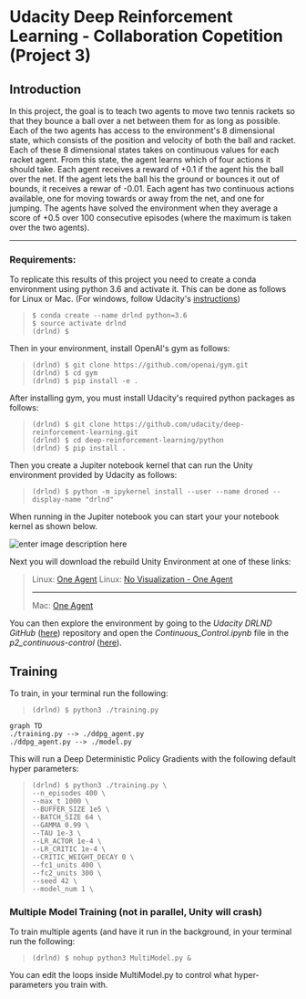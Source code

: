 # Udacity Deep Reinforcement Learning - Collaboration Copetition (Project 3)
## Introduction

In this project, the goal is to teach two agents to move two tennis rackets so that they bounce a ball over a net between them for as long as possible. Each of the two agents has access to the environment's 8 dimensional state, which consists of the position and velocity of both the ball and racket. Each of these 8 dimensional states takes on continuous values for each racket agent. From this state, the agent learns which of four actions it should take. Each agent receives a reward of +0.1 if the agent his the ball over the net. If the agent lets the ball his the ground or bounces it out of bounds, it receives a rewar of -0.01. Each agent has two continuous actions available, one for moving towards or away from the net, and one for jumping. The agents have solved the environment when they average a score of +0.5 over 100 consecutive episodes (where the maximum is taken over the two agents).

---
### Requirements:
To replicate this results of this project you need to create a conda environment using python 3.6 and activate it. This can be done as follows for Linux or Mac. (For windows, follow Udacity's [instructions](https://github.com/udacity/deep-reinforcement-learning#dependencies))

>  ```console
>  $ conda create --name drlnd python=3.6
>  $ source activate drlnd
>  (drlnd) $
>  ```

Then in your environment, install OpenAI's gym as follows:
> ```console
> (drlnd) $ git clone https://github.com/openai/gym.git
> (drlnd) $ cd gym
> (drlnd) $ pip install -e .
> ```

After installing gym, you must install Udacity's required python packages as follows:
> ```console
> (drlnd) $ git clone https://github.com/udacity/deep-reinforcement-learning.git
> (drlnd) $ cd deep-reinforcement-learning/python
> (drlnd) $ pip install .
> ```

Then you create a Jupiter notebook kernel that can run the Unity environment provided by Udacity  as follows:
> ```console
> (drlnd) $ python -m ipykernel install --user --name droned --display-name "drlnd"
> ```

When running in the Jupiter notebook you can start your your notebook kernel as shown below.

![enter image description here](https://user-images.githubusercontent.com/10624937/42386929-76f671f0-8106-11e8-9376-f17da2ae852e.png)

Next you will download the rebuild Unity Environment at one of these links:

> Linux: [One Agent](https://s3-us-west-1.amazonaws.com/udacity-drlnd/P3/Tennis/Tennis_Linux.zip)
> Linux: [No Visualization - One Agent](https://s3-us-west-1.amazonaws.com/udacity-drlnd/P3/Tennis/Tennis_Linux_NoVis.zip)
>
> ---
> Mac: [One Agent](https://s3-us-west-1.amazonaws.com/udacity-drlnd/P3/Tennis/Tennis.app.zip)

You can then explore the environment by going to the *Udacity DRLND GitHub* ([here](https://github.com/udacity/deep-reinforcement-learning)) repository and open the *Continuous_Control.ipynb* file in the *p2_continuous-control* ([here](https://github.com/udacity/deep-reinforcement-learning/tree/master/p3_collab-compet)).

## Training
To train, in your terminal run the following:
> ```console
> (drlnd) $ python3 ./training.py
> ```

```mermaid
graph TD
./training.py --> ./ddpg_agent.py
./ddpg_agent.py --> ./model.py
```

This will run a Deep Deterministic Policy Gradients with the following default hyper parameters:
>```console
> (drlnd) $ python3 ./training.py \
> --n_episodes 400 \
> --max_t 1000 \
> --BUFFER_SIZE 1e5 \
> --BATCH_SIZE 64 \
> --GAMMA 0.99 \
> --TAU 1e-3 \
> --LR_ACTOR 1e-4 \
> --LR_CRITIC 1e-4 \
> --CRITIC_WEIGHT_DECAY 0 \
> --fc1_units 400 \
> --fc2_units 300 \
> --seed 42 \
> --model_num 1 \
> ```

### Multiple Model Training (not in parallel, Unity will crash)

To train multiple agents (and have it run in the background, in your terminal run the following:
> ```console
> (drlnd) $ nohup python3 MultiModel.py &
> ```

You can edit the loops inside MultiModel.py to control what hyper-parameters you train with. 
